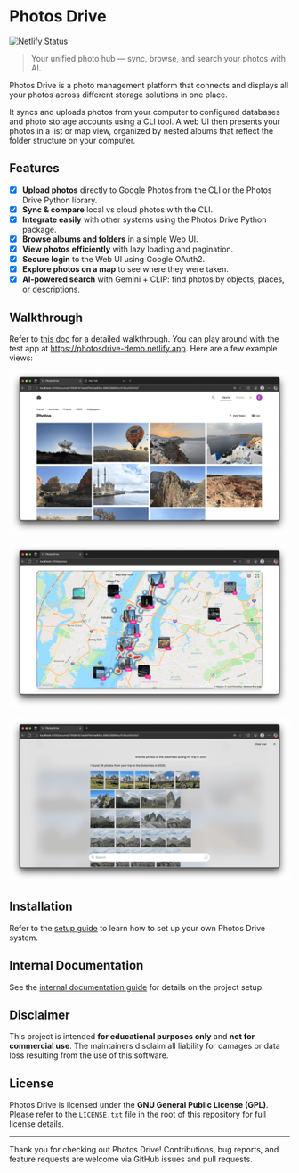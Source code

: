 # Photos Drive

[![Netlify Status](https://api.netlify.com/api/v1/badges/36282e46-c4ab-407f-8a6e-b6dbb4f40748/deploy-status)](https://app.netlify.com/projects/photosdrive-demo/deploys)

> Your unified photo hub — sync, browse, and search your photos with AI.

Photos Drive is a photo management platform that connects and displays all your photos across different storage solutions in one place.

It syncs and uploads photos from your computer to configured databases and photo storage accounts using a CLI tool. A web UI then presents your photos in a list or map view, organized by nested albums that reflect the folder structure on your computer.

## Features

- [x] **Upload photos** directly to Google Photos from the CLI or the Photos Drive Python library.
- [x] **Sync & compare** local vs cloud photos with the CLI.
- [x] **Integrate easily** with other systems using the Photos Drive Python package.
- [x] **Browse albums and folders** in a simple Web UI.
- [x] **View photos efficiently** with lazy loading and pagination.
- [x] **Secure login** to the Web UI using Google OAuth2.
- [x] **Explore photos on a map** to see where they were taken.
- [x] **AI-powered search** with Gemini + CLIP: find photos by objects, places, or descriptions.

## Walkthrough

Refer to [this doc](docs/walkthrough.md) for a detailed walkthrough. You can play around with the test app at <https://photosdrive-demo.netlify.app>. Here are a few example views:

![photos-list-page](docs/images/images-list-view.png)

![maps-view](docs/images/map-view.png)

![llm-view](docs/images/llm-view.png)

## Installation

Refer to the [setup guide](./docs/setup.md) to learn how to set up your own Photos Drive system.

## Internal Documentation

See the [internal documentation guide](./docs/internal/toc.md) for details on the project setup.

## Disclaimer

This project is intended **for educational purposes only** and **not for commercial use**. The maintainers disclaim all liability for damages or data loss resulting from the use of this software.

## License

Photos Drive is licensed under the **GNU General Public License (GPL)**.
Please refer to the `LICENSE.txt` file in the root of this repository for full license details.

---

Thank you for checking out Photos Drive!
Contributions, bug reports, and feature requests are welcome via GitHub issues and pull requests.
